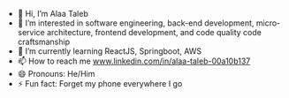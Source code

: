 - 👋 Hi, I’m Alaa Taleb
- 👀 I’m interested in software engineering, back-end development, micro-service architecture, frontend development, and code quality code craftsmanship
- 🌱 I’m currently learning ReactJS, Springboot, AWS
- 📫 How to reach me www.linkedin.com/in/alaa-taleb-00a10b137
- 😄 Pronouns: He/Him
- ⚡ Fun fact: Forget my phone everywhere I go

<!---
alaat91/alaat91 is a ✨ special ✨ repository because its `README.md` (this file) appears on your GitHub profile.
You can click the Preview link to take a look at your changes.
--->
